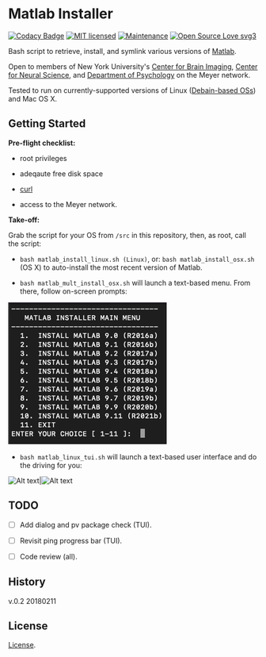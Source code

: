 # Matlab Installer

[![Codacy Badge](https://api.codacy.com/project/badge/Grade/c7574e6abc1840ab95a0f622170a9af1)](https://www.codacy.com/app/marshki/matlab_installer?utm_source=github.com&amp;utm_medium=referral&amp;utm_content=marshki/matlab_installer&amp;utm_campaign=Badge_Grade)
[![MIT licensed](https://img.shields.io/badge/license-MIT-blue.svg)](https://raw.githubusercontent.com/hyperium/hyper/master/LICENSE)
[![Maintenance](https://img.shields.io/badge/Maintained%3F-yes-green.svg)](https://GitHub.com/Naereen/StrapDown.js/graphs/commit-activity)
[![Open Source Love svg3](https://badges.frapsoft.com/os/v3/open-source.svg?v=103)](https://github.com/ellerbrock/open-source-badges/)

Bash script to retrieve, install, and symlink various versions of [Matlab](https://www.mathworks.com/products/matlab.html).   

Open to members of New York University's [Center for Brain Imaging](http://cbi.nyu.edu/), [Center for Neural Science](http://www.cns.nyu.edu/), and [Department of Psychology](http://www.psych.nyu.edu/psychology.html) on the Meyer network.   

Tested to run on currently-supported versions of Linux ([Debain-based OSs](https://www.debian.org/derivatives/#list)) and Mac OS X.  

## Getting Started

__Pre-flight checklist:__
 
  * root privileges  

  * adeqaute free disk space

  * [curl](https://curl.haxx.se/docs/manpage.html) 

  * access to the Meyer network.  

__Take-off:__

Grab the script for your OS from `/src` in this repository, then, as root, call the script:  

* `bash matlab_install_linux.sh (Linux)`, or: `bash matlab_install_osx.sh` (OS X) to auto-install the most recent version of Matlab. 

* `bash matlab_mult_install_osx.sh` will launch a text-based menu. From there, follow on-screen prompts:

![Alt text](https://github.com/marshki/matlab_installer/blob/master/docs/matlab_multi.png "multi-install")

* `bash matlab_linux_tui.sh` will launch a text-based user interface and do the driving for you: 

![Alt text](https://github.com/marshki/matlab_installer/blob/master/docs/ping_cns.png "ping")|![Alt text](https://github.com/marshki/matlab_installer/blob/master/docs/retrieve_matlab.png "retrieve")

## TODO

- [ ] Add dialog and pv package check (TUI).  

- [ ] Revisit ping progress bar (TUI). 

- [ ] Code review (all). 

## History 
v.0.2 20180211

## License 
[License](https://github.com/marshki/matlab_installer/blob/master/LICENSE). 
